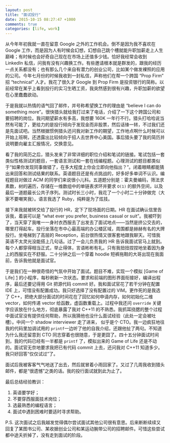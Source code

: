 ```yaml
---
layout: post
title: "面试投行"
date: 2015-10-15 08:27:47 +1000
comments: true
categories: [life, work]
---
```


从今年年初我就一直在留意 Google 之外的工作机会。倒不是因为我不喜欢在 Google 工作，而是因为人有时候会幻想，幻想自己跳个槽就能升职加薪走上人生巅峰；有时候也会好奇自己现在在市场上还值多少钱。恰好我经常会收到 LinkedIn 私信，问我有没有兴趣换工作。有些邀请根本就是群发的，跟我的经历一点关系都没有；也有那么几个来自有潜力的创业公司，比如某个做发裸照的应用的公司。今年七月份的时候我收到一封私信，声称他们在帮一个跨国 “Prop Firm” 招 “technical” 人才。我花了很久才 Google 到 Prop Firm 是投资银行的简称。以前经常在某乎上看到投行的实习生晒工资，我突然感到很有兴趣，升职加薪的欲望在心里蠢蠢欲动。

<!-- more -->

于是我就以热情的语气回了邮件，并号称希望换工作的理由是 “believe I can do something more”。很快猎头就给我打过来了电话，介绍了一下这个跨国公司和要招聘的岗位。我问期望薪水有多高，我想要 160K 一年行不行。猎头打哈哈说当然有可能了，更给力的是投行倾向于发现金而非股票，然后话锋一转，不过我们还是先面试吧。当然根据惯例猎头还问我对新工作的期望，工作地点啊什么时候可以开始上班啊，还透露出比较倾向于招人去世界中心美国。事后猎头要了我的简历并说明要向雇主汇报情况，交换意见。

看了我的简历之后，猎头发来了非常详细的职位介绍和笔试的链接。笔试包括一套类似性格测试的题目，一套语言测试和一套在线编程题。心理测试的题目都类似于“如果你发现同事做错了，在多大程度上你会立即向他指出？”。闭着眼睛都能猜出来回答和测试结果的联系。英语题目还是有点挑战的，好多好多单词不认识。编程题目对做过 ACM 的同学们来说很小儿科。五道题分别是：霍夫曼编码，筛法求素数，树的遍历，存储在一维数组中的单链表求环并要求 ``` O(1) ``` 的额外空间，以及最后一道题最长公共子序列。测试时长三小时，我花了一个小时二十分钟做完（大家不要嘲笑我）。语言我选了 Ruby，纯粹是为了炫技。

接下来我就被转交给了投行的 HR，定下了现场面的日期。HR 在面试确认信里告诉我，着装可以是 “what ever you prefer, business casual or suit”。我被吓到了，当天穿了我唯一一身衬衣西服去了出发去了面试地点——当然是挤公交去的，哪里打得起车。投行坐落在市中心最高端的办公楼区域，周围都是赫赫有名的大牌投行。坐电梯到了高层的 Reception，前台很热情又很客套地跟我聊天。可惜我英语不太灵光没能搭上几句话。过了一会儿负责我的 HR 告诉我面试官马上就到。每个人都穿得相当正式，举止得体，言语彬彬有礼。只有我扭扭捏捏地坐着因为身上的西服实在不舒服。二十分钟之后一个穿着 hoodie 短裤拖鞋的大哥出现在我面前，告诉我他就是面试官。

于是我们在一种很奇怪的气氛中开始了面试。题目不难，实现一个模拟 [Game of Life] [1] 的小程序，每秒刷新一次状态。要求和前端的图形界面衔接好，编译出程序，最后还要记得用 Git 把源代码 commit 好。我和面试官花了若干分钟在配置 IDE 上，可惜没有配置成功。我只好选择了没有配置过的 VIM。更作死的是我选了 C++，把绝大部分面试的时间花在了回忆如何申请内存，如何初始化二维 vector，如何传递 vector 给函数，虚函数重载上。过程中我还问 ``` override ``` 关键字应该放在什么地方，彻底暴露了我对 C++11 的不熟悉。我抓耳挠腮的整个过程中面试官没有提供任何帮助，所以我猜他也没什么面试经验（此处一定会被吐槽）。中间一个 shadow interviewer 走了进来， 似乎是个 CTO。我一边疯狂地往我的代码里加调试用的 ``` printf ```一边听了他的自我介绍，还跟他扯了两句。不知道为什么我还留意到 CTO 同志穿着也很随意，于是更囧了。四十五分钟面试时间到，我的代码已经有一半都是 ``` printf ``` 了，模拟出来的 Game of Life 还是不动的。面试官无奈地要求我把已有代码 commit 上去，还问我对 C++11 知道多少。我只好回答“仅仅试过”了。

面试后我被客客气气地送了出去，然后就冒着小雨回家了。又过了几周我收到猎头邮件，都是“很遗憾”之类的话。我的投行面试就到此为止了。

最后总结经验教训：

1. 英语要学好；
2. 不要穿西服面技术岗位；
3. 选最熟悉的编程语言；
4. 面试中遇到困难时要适时寻求帮助。

P.S. 这次面试之后我越发觉得偶尔尝试面试其他公司很有意思。后来断断续续又回复了某图书公司、某收据创业公司和某运动腕带公司的招聘邮件。可惜这些尝试都中途夭折掉了，没有走到面试的阶段。

[1]: https://en.wikipedia.org/wiki/Conway's_Game_of_Life "Game of Life"
